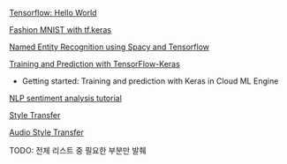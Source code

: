 

[Tensorflow: Hello World](https://aihub.cloud.google.com/p/products%2F7489216d-36f8-45c1-b643-1fbf3212b2dc)

[Fashion MNIST with tf.keras](https://aihub.cloud.google.com/p/products%2F02f6875e-2645-4da9-9516-347f4cac3ff3)

[Named Entity Recognition using Spacy and Tensorflow](https://aihub.cloud.google.com/p/products%2F2290fc65-0041-4c87-a898-0289f59aa8ba)

[Training and Prediction with TensorFlow-Keras](https://aihub.cloud.google.com/p/products%2Fd7de9d1f-1636-4acc-8364-1aaaeab92c8e)

* Getting started: Training and prediction with Keras in Cloud ML Engine

[NLP sentiment analysis tutorial](https://aihub.cloud.google.com/p/products%2F21c6f397-2099-4c54-ba78-0f93cdc13e7b)

[Style Transfer](https://aihub.cloud.google.com/p/products%2Fd422cfe8-669a-4cc0-8695-46138988b718)

[Audio Style Transfer](https://aihub.cloud.google.com/p/products%2F17e98ca1-99c4-45b6-9f93-5e75645f07e5)

TODO: 전체 리스트 중 필요한 부분만 발췌

